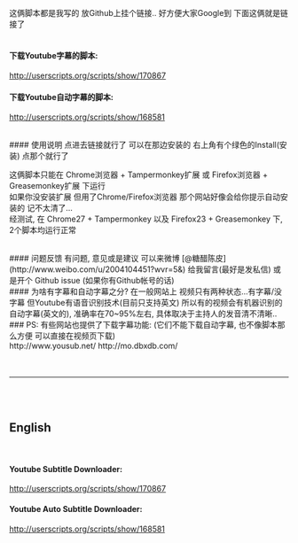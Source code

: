 这俩脚本都是我写的 放Github上挂个链接.. 好方便大家Google到 下面这俩就是链接了 
<br>
<br>

#### 下载Youtube字幕的脚本:
http://userscripts.org/scripts/show/170867  

#### 下载Youtube自动字幕的脚本:
http://userscripts.org/scripts/show/168581  


<br>
#### 使用说明
点进去链接就行了 可以在那边安装的  右上角有个绿色的Install(安装)  点那个就行了  

这俩脚本只能在 Chrome浏览器 + Tampermonkey扩展 或 Firefox浏览器 + Greasemonkey扩展 下运行  
如果你没安装扩展 但用了Chrome/Firefox浏览器 那个网站好像会给你提示自动安装的  记不太清了...  
经测试, 在 Chrome27 + Tampermonkey 以及 Firefox23 + Greasemonkey 下, 2个脚本均运行正常  


<br>
#### 问题反馈
有问题, 意见或是建议 可以来微博 [@糖醋陈皮](http://www.weibo.com/u/2004104451?wvr=5&) 给我留言(最好是发私信)  
或是开个 Github issue (如果你有Github帐号的话)  



<br>
#### 为啥有字幕和自动字幕之分?  
在一般网站上 视频只有两种状态...有字幕/没字幕  
但Youtube有语音识别技术(目前只支持英文)  
所以有的视频会有机器识别的自动字幕(英文的), 准确率在70~95%左右, 具体取决于主持人的发音清不清晰..  




<br>
### PS: 有些网站也提供了下载字幕功能:
(它们不能下载自动字幕, 也不像脚本那么方便 可以直接在视频页下载) <br>
http://www.yousub.net/  
http://mo.dbxdb.com/  
<br>





<br>
<br>

---

<br>
<br>






## English
<br>

#### Youtube Subtitle Downloader:
http://userscripts.org/scripts/show/170867  


#### Youtube Auto Subtitle Downloader:
http://userscripts.org/scripts/show/168581





<br>
<br>
